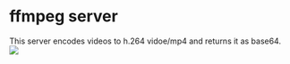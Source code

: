 # ffmpeg server
This server encodes videos to h.264 vidoe/mp4 and returns it as base64.
<img src="http://cdn.frankerfacez.com/emoticon/25122/1">
